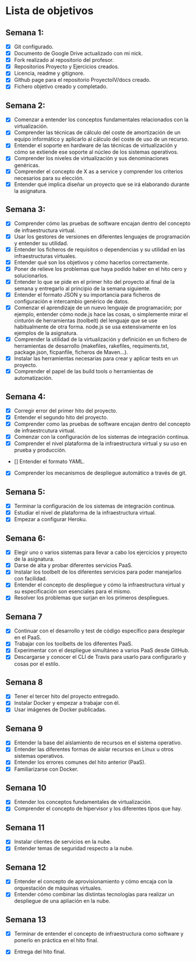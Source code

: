 
Lista de objetivos
==================
## Semana 1:
 - [x] Git configurado.
 - [x] Documento de Google Drive actualizado con mi nick.
 - [x] Fork realizado al repositorio del profesor.
 - [x] Repositorios Proyecto y Ejercicios creados.
 - [x] Licencia, readme y gitignore.
 - [x] Github page para el repositorio ProyectoIV/docs creado.
 - [x] Fichero objetivo creado y completado.

## Semana 2:
  - [x] Comenzar a entender los conceptos fundamentales relacionados con la virtualización.
  - [x] Comprender las técnicas de cálculo del coste de amortización de un equipo informático y aplicarlo al cálculo del coste de uso de un recurso.
  - [x] Entender el soporte en hardware de las técnicas de virtualización y cómo se extiende ese soporte al núcleo de los sistemas operativos.
  - [x] Comprender los niveles de virtualización y sus denominaciones genéricas.
  - [x] Comprender el concepto de X as a service y comprender los criterios necesarios para su elección.
  - [x] Entender qué implica diseñar un proyecto que se irá elaborando durante la asignatura.

## Semana 3:
  - [x] Comprender cómo las pruebas de software encajan dentro del concepto de infraestructura virtual.
  - [x] Usar los gestores de versiones en diferentes lenguajes de programación y entender su utilidad.
  - [x] Entender los ficheros de requisitos o dependencias y su utilidad en las infraestructuras virtuales.
  - [x] Entender qué son los objetivos y cómo hacerlos correctamente.
  - [x] Poner de relieve los problemas que haya podido haber en el hito cero y solucionarlos.
  - [x] Entender lo que se pide en el primer hito del proyecto al final de la semana y entregarlo al principio de la semana siguiente.
  - [x] Entender el formato JSON y su importancia para ficheros de configuración e intercambio genérico de datos.
  - [x] Comenzar el aprendizaje de un nuevo lenguaje de programación; por ejemplo, entender cómo node.js hace las cosas, o simplemente mirar el cinturón de herramientas (toolbelt) del lenguaje que se use habitualmente de otra forma. node.js se usa extensivamente en los ejemplos de la asignatura.
  - [x] Comprender la utilidad de la virtualización y definición en un fichero de herramientas de desarrollo (makefiles, rakefiles, requiments.txt, package.json, ficpanfile, ficheros de Maven...).
  - [x] Instalar las herramientas necesarias para crear y aplicar tests en un proyecto.
  - [x] Comprender el papel de las build tools o herramientas de automatización.

## Semana 4:
  - [x] Corregir error del primer hito del proyecto.
  - [x] Entender el segundo hito del proyecto.
  - [x] Comprender como las pruebas de software encajan dentro del concepto de infraestrcutura virtual.
  - [x] Comenzar con la configuración de los sistemas de integración continua.
  - [x] Comprender el nivel plataforma de la infraestructura virtual y su uso en prueba y producción.
  - [] Entender el formato YAML.
  - [x] Comprender los mecanismos de despliegue automático a través de git.

## Semana 5:
  - [x] Terminar la configuración de los sistemas de integración continua.
  - [x] Estudiar el nivel de plataforma de la infraestructura virtual.
  - [x] Empezar a configurar Heroku.

## Semana 6:
  - [x] Elegir uno o varios sistemas para llevar a cabo los ejercicios y proyecto de la asignatura.
  - [x] Darse de alta y probar diferentes servicios PaaS.
  - [x] Instalar los toolbelt de los diferentes servicios para poder manejarlos con facilidad.
  - [x] Entender el concepto de despliegue y cómo la infraestructura virtual y su especificación son esenciales para el mismo.
  - [x] Resolver los problemas que surjan en los primeros despliegues.

## Semana 7
  - [x] Continuar con el desarrollo y test de código específico para desplegar en el PaaS.
  - [x] Trabajar con los toolbelts de los diferentes PaaS.
  - [x] Experimentar con el despliegue simultáneo a varios PaaS desde GitHub.
  - [x] Descargarse y conocer el CLI de Travis para usarlo para configurarlo y cosas por el estilo.
## Semana 8
  - [x] Tener el tercer hito del proyecto entregado.
  - [x] Instalar Docker y empezar a trabajar con él.
  - [x] Usar imágenes de Docker publicadas.

## Semana 9
  - [x] Entender la base del aislamiento de recursos en el sistema operativo.
  - [x] Entender las diferentes formas de aislar recursos en Linux u otros sistemas operativos.
  - [x] Entender los errores comunes del hito anterior (PaaS).
  - [x] Familiarizarse con Docker.

## Semana 10
  - [x] Entender los conceptos fundamentales de virtualización.
  - [x] Comprender el concepto de hipervisor y los diferentes tipos que hay.

## Semana 11
  - [x] Instalar clientes de servicios en la nube.
  - [x] Entender temas de seguridad respecto a la nube.

## Semana 12
- [x] Entender el concepto de aprovisionamiento y cómo encaja con la orquestación de máquinas virtuales.
- [x] Entender cómo combinar las distintas tecnologías para realizar un despliegue de una apliación en la nube.

## Semana 13
- [x] Terminar de entender el concepto de infraestructura como software y ponerlo en práctica en el hito final.
- [x] Entrega del hito final.

